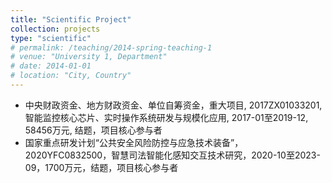 ```yaml
---
title: "Scientific Project"
collection: projects
type: "scientific"
# permalink: /teaching/2014-spring-teaching-1
# venue: "University 1, Department"
# date: 2014-01-01
# location: "City, Country"
---
```




- 中央财政资金、地方财政资金、单位自筹资金，重大项目, 2017ZX01033201, 智能监控核心芯片、实时操作系统研发与规模化应用, 2017-01至2019-12, 58456万元, 结题，项目核心参与者 
-  国家重点研发计划“公共安全风险防控与应急技术装备”，2020YFC0832500，智慧司法智能化感知交互技术研究，2020-10至2023-09，1700万元，结题，项目核心参与者 

